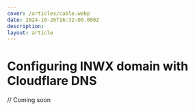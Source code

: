 ```yaml
---
cover: /articles/cable.webp
date: 2024-10-26T16:32:00.000Z
description: 
layout: article
---
```


# Configuring INWX domain with Cloudflare DNS

// Coming soon
